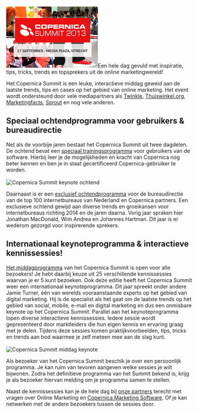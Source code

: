 ![Copernica Summit](../images/copernica-summit-248x165.jpg)Een hele
dag gevuld met inspiratie, tips, tricks, trends en topsprekers uit de
online marketingwereld!

Het Copernica Summit is een leuke, interactieve middag geweid aan de
laatste trends, tips en cases op het gebied van online marketing. Het
event wordt ondersteund door vele mediapartners als
[Twinkle](http://twinklemagazine.nl/),
[Thuiswinkel.org](http://www.thuiswinkel.org/home),
[Marketingfacts](http://marketingfacts.nl/),
[Sprout](http://www.sprout.nl/) en nog vele anderen.

Speciaal ochtendprogramma voor gebruikers & bureaudirectie
----------------------------------------------------------

Net als de voorbije jaren bestaat het Copernica Summit uit twee
dagdelen. De ochtend bevat een [speciaal
trainingsprogramma](https://www.copernica.com/nl/ondersteuning/copernica-summit/programma-copernica-summit#gebruikersochtend)
voor gebruikers van de software. Hierbij leer je de mogelijkheden en
kracht van Copernica nog beter kennen en ben je in staat gecertificeerd
Copernica-gebruiker te worden.\
\
![Copernica Summit keynote
ochtend](Copernicacom/copernica-summit-spreker.png "Copernica Summit keynote ochtend")

Daarnaast is er een [exclusief
ochtendprogramma](https://www.copernica.com/nl/ondersteuning/copernica-summit/programma-copernica-summit#partnerochtend)
voor de bureaudirectie van de top 100 internetbureaus van Nederland en
Copernica partners. Een exclusieve ochtend gewijd aan diverse trends en
groeikansen voor internetbureaus richting 2014 en de jaren daarna. Vorig
jaar spraken hier Jonathan MacDonald, Wim Andrea en Johannes Hartman.
Dit jaar is er wederom gezorgd voor inspirerende sprekers.

Internationaal keynoteprogramma & interactieve kennissessies!
-------------------------------------------------------------

[Het
middagprogramma](https://www.copernica.com/nl/ondersteuning/copernica-summit/programma-copernica-summit#middag)
van het Copernica Summit is open voor alle bezoekers! Je hebt daarbij
keuze uit 25 verschillende kennissessies waarvan je er 5 kunt bezoeken.
Ook deze editie heeft het Copernica Summit weer een internationaal
keynoteprogramma. Dit jaar spreekt onder andere Jamie Turner, één van
werelds vooraanstaande experts op het gebied van digital marketing. Hij
is de specialist als het gaat om de laatste trends op het gebied van
social, mobile, e-mail en digital marketing en dus een onmisbare keynote
op het Copernica Summit. Parallel aan het keynoteprogramma lopen diverse
interactieve kennissessies. Iedere sessie wordt gepresenteerd door
marktleiders die hun eigen kennis en ervaring graag met je delen.
Tijdens deze sessies komen praktijkvoorbeelden, tips, tricks en trends
aan bod waarmee je zelf meteen mee aan de slag kunt.\
\
![Copernica Summit middag
keynote](Copernicacom/copernica-summit-zaal.png "Copernica Summit middag keynote")

Als bezoeker van het Copernica Summit beschik je over een persoonlijk
programma. Je kan ruim van tevoren aangeven welke sessies je wilt
bijwonen. Zodra het definitieve programma van het Summit bekend is,
krijg je als bezoeker hiervan melding om je programma samen te stellen.

Naast de kennissessies kan je de hele dag bij [onze
partners](https://www.copernica.com/nl/ondersteuning/vind-een-partner "Copernica partners")
terecht met vragen over Online Marketing en [Copernica Marketing
Software](http://www.copernica.com "Copernica Marketing Software"). Of
je kan netwerken met de andere bezoekers tussen de sessies door.
